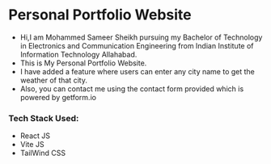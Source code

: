 # Personal Portfolio Website

- Hi,I am Mohammed Sameer Sheikh pursuing my Bachelor of Technology in Electronics and Communication Engineering from Indian Institute of Information Technology Allahabad.
- This is My Personal Portfolio Website.
- I have added a feature where users can enter any city name to get the weather of that city.
- Also, you can contact me using the contact form provided which is powered by getform.io

### Tech Stack Used:

- React JS
- Vite JS
- TailWind CSS
